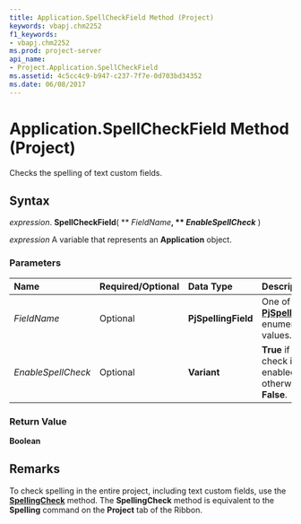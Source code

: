 ```yaml
---
title: Application.SpellCheckField Method (Project)
keywords: vbapj.chm2252
f1_keywords:
- vbapj.chm2252
ms.prod: project-server
api_name:
- Project.Application.SpellCheckField
ms.assetid: 4c5cc4c9-b947-c237-7f7e-0d703bd34352
ms.date: 06/08/2017
---
```



# Application.SpellCheckField Method (Project)

Checks the spelling of text custom fields.


## Syntax

 _expression_. **SpellCheckField**( ** _FieldName_**, ** _EnableSpellCheck_** )

 _expression_ A variable that represents an **Application** object.


### Parameters



|**Name**|**Required/Optional**|**Data Type**|**Description**|
|:-----|:-----|:-----|:-----|
| _FieldName_|Optional|**PjSpellingField**|One of the  **[PjSpellingField](pjspellingfield-enumeration-project.md)** enumeration values.|
| _EnableSpellCheck_|Optional|**Variant**|**True** if spell check is enabled; otherwise, **False**.|

### Return Value

 **Boolean**


## Remarks

To check spelling in the entire project, including text custom fields, use the  **[SpellingCheck](application-spellingcheck-method-project.md)** method. The **SpellingCheck** method is equivalent to the **Spelling** command on the **Project** tab of the Ribbon.


